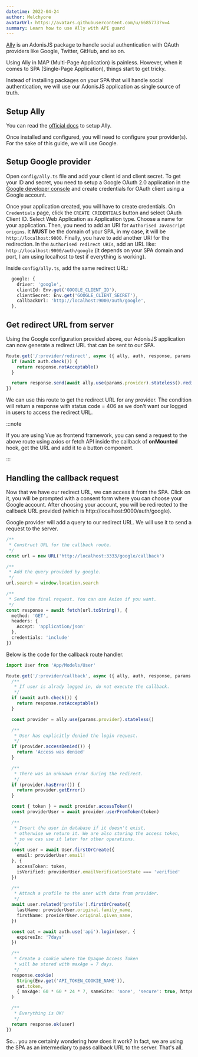 ```yaml
---
datetime: 2022-04-24
author: Melchyore
avatarUrl: https://avatars.githubusercontent.com/u/6685773?v=4
summary: Learn how to use Ally with API guard
---
```


[Ally](https://github.com/adonisjs/ally) is an AdonisJS package to handle social authentication with OAuth providers like Google, Twitter, GitHub, and so on.

Using Ally in MAP (Multi-Page Application) is painless. However, when it comes to SPA (Single-Page Application), things start to get tricky.

Instead of installing packages on your SPA that will handle social authentication, we will use our AdonisJS application as single source of truth.

## Setup Ally
You can read the [official docs](https://docs.adonisjs.com/guides/auth/social) to setup Ally.

Once installed and configured, you will need to configure your provider(s). For the sake of this guide, we will use Google.

## Setup Google provider
Open `config/ally.ts` file and add your client id and client secret. To get your ID and secret, you need to setup a Google OAuth 2.0 application in the [Google developer console](https://console.developers.google.com/) and create credentials for OAuth client using a Google account.

Once your application created, you will have to create credentials. On `Credentials` page, click the `CREATE CREDENTIALS` button and select OAuth Client ID. Select Web Application as Application type. Choose a name for your application. Then, you need to add an URI for `Authorised JavaScript origins`. It **MUST** be the domain of your SPA, in my case, it will be `http://localhost:9000`. Finally, you have to add another URI for the redirection. In the `Authorised redirect URIs`, add an URL like: `http://localhost:9000/auth/google` (it depends on your SPA domain and port, I am using localhost to test if everything is working).

Inside `config/ally.ts`, add the same redirect URL:
```ts
  google: {
    driver: 'google',
    clientId: Env.get('GOOGLE_CLIENT_ID'),
    clientSecret: Env.get('GOOGLE_CLIENT_SECRET'),
    callbackUrl: 'http://localhost:9000/auth/google',
  },
```

## Get redirect URL from server
Using the Google configuration provided above, our AdonisJS application can now generate a redirect URL that can be sent to our SPA.

```ts
Route.get('/:provider/redirect', async ({ ally, auth, response, params }) => {
  if (await auth.check()) {
    return response.notAcceptable()
  }

  return response.send(await ally.use(params.provider).stateless().redirectUrl())
})
```

We can use this route to get the redirect URL for any provider.
The condition will return a response with status code = 406 as we don't want our logged in users to access the redirect URL.

:::note

If you are using Vue as frontend framework, you can send a request to the above route using axios or fetch API inside the callback of **onMounted** hook, get the URL and add it to a button component.

:::

## Handling the callback request
Now that we have our redirect URL, we can access it from the SPA. Click on it, you will be prompted with a consent form where you can choose your Google account. After choosing your account, you will be redirected to the callback URL provided (which is http://localhost:9000/auth/google).

Google provider will add a query to our redirect URL. We will use it to send a request to the server.

```ts
/**
 * Construct URL for the callback route.
 */
const url = new URL('http://localhost:3333/google/callback')

/**
 * Add the query provided by google.
 */
url.search = window.location.search

/**
 * Send the final request. You can use Axios if you want.
 */
const response = await fetch(url.toString(), {
  method: 'GET',
  headers: {
    Accept: 'application/json'
  },
  credentials: 'include'
})
```

Below is the code for the callback route handler.
```ts
import User from 'App/Models/User'

Route.get('/:provider/callback', async ({ ally, auth, response, params }) => {
  /**
   * If user is alrady logged in, do not execute the callback.
   */
  if (await auth.check()) {
    return response.notAcceptable()
  }

  const provider = ally.use(params.provider).stateless()

  /**
   * User has explicitly denied the login request.
   */
  if (provider.accessDenied()) {
    return 'Access was denied'
  }

  /**
   * There was an unknown error during the redirect.
   */
  if (provider.hasError()) {
    return provider.getError()
  }

  const { token } = await provider.accessToken()
  const providerUser = await provider.userFromToken(token)

  /**
   * Insert the user in database if it doesn't exist,
   * otherwise we return it. We are also storing the access token,
   * so we cas use it later for other operations.
   */
  const user = await User.firstOrCreate({
    email: providerUser.email!
  }, {
    accessToken: token,
    isVerified: providerUser.emailVerificationState === 'verified'
  })

  /**
   * Attach a profile to the user with data from provider.
   */
  await user.related('profile').firstOrCreate({
    lastName: providerUser.original.family_name,
    firstName: providerUser.original.given_name,
  })

  const oat = await auth.use('api').login(user, {
    expiresIn: '7days'
  })

  /**
   * Create a cookie where the Opaque Access Token
   * will be stored with maxAge = 7 days.
   */
  response.cookie(
    String(Env.get('API_TOKEN_COOKIE_NAME')),
    oat.token,
    { maxAge: 60 * 60 * 24 * 7, sameSite: 'none', 'secure': true, httpOnly: true }
  )

  /**
   * Everything is OK!
   */
  return response.ok(user)
})
```

So... you are certainly wondering how does it work? In fact, we are using the SPA as an intermediary to pass callback URL to the server. That's all.
